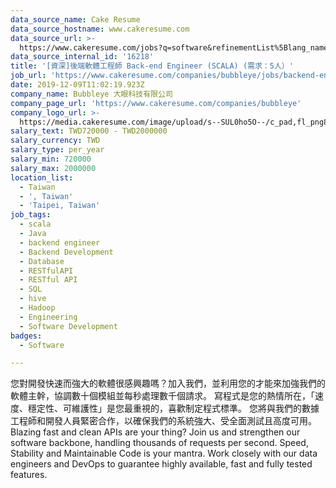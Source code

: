 ```yaml
---
data_source_name: Cake Resume
data_source_hostname: www.cakeresume.com
data_source_url: >-
  https://www.cakeresume.com/jobs?q=software&refinementList%5Blang_name%5D%5B0%5D=English&refinementList%5Bsalary_type%5D=per_year&range%5Bsalary_range%5D%5Bmin%5D=1000000&page=2
data_source_internal_id: '16218'
title: '[資深]後端軟體工程師 Back-end Engineer (SCALA) (需求：5人）'
job_url: 'https://www.cakeresume.com/companies/bubbleye/jobs/backend-engineer-f03f7a'
date: 2019-12-09T11:02:19.923Z
company_name: Bubbleye 大眼科技有限公司
company_page_url: 'https://www.cakeresume.com/companies/bubbleye'
company_logo_url: >-
  https://media.cakeresume.com/image/upload/s--SUL0ho5O--/c_pad,fl_png8,h_200,w_200/v1575888625/sadk1fsg2krgo6zlglid.png
salary_text: TWD720000 - TWD2000000
salary_currency: TWD
salary_type: per_year
salary_min: 720000
salary_max: 2000000
location_list:
  - Taiwan
  - ', Taiwan'
  - 'Taipei, Taiwan'
job_tags:
  - scala
  - Java
  - backend engineer
  - Backend Development
  - Database
  - RESTfulAPI
  - RESTful API
  - SQL
  - hive
  - Hadoop
  - Engineering
  - Software Development
badges:
  - Software

---
```


您對開發快速而強大的軟體很感興趣嗎？加入我們，並利用您的才能來加強我們的軟體主幹，協調數十個模組並每秒處理數千個請求。 寫程式是您的熱情所在，「速度、穩定性、可維護性」是您最重視的，喜歡制定程式標準。 您將與我們的數據工程師和開發人員緊密合作，以確保我們的系統強大、受全面測試且高度可用。 Blazing fast and clean APIs are your thing? Join us and strengthen our software backbone, handling thousands of requests per second. Speed, Stability and Maintainable Code is your mantra. Work closely with our data engineers and DevOps to guarantee highly available, fast and fully tested features.